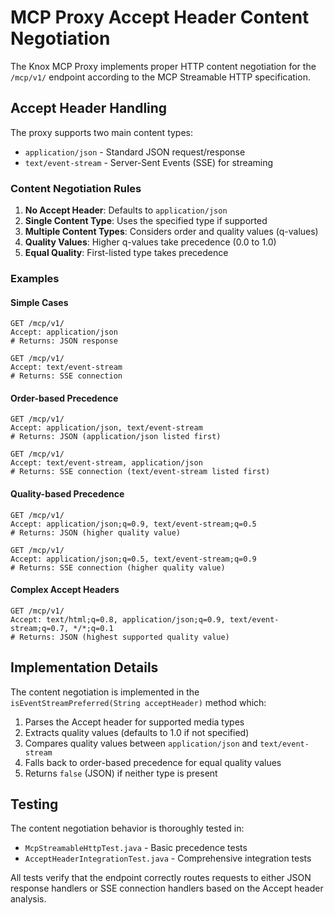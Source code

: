 # MCP Proxy Accept Header Content Negotiation

The Knox MCP Proxy implements proper HTTP content negotiation for the `/mcp/v1/` endpoint according to the MCP Streamable HTTP specification.

## Accept Header Handling

The proxy supports two main content types:
- `application/json` - Standard JSON request/response
- `text/event-stream` - Server-Sent Events (SSE) for streaming

### Content Negotiation Rules

1. **No Accept Header**: Defaults to `application/json`
2. **Single Content Type**: Uses the specified type if supported
3. **Multiple Content Types**: Considers order and quality values (q-values)
4. **Quality Values**: Higher q-values take precedence (0.0 to 1.0)
5. **Equal Quality**: First-listed type takes precedence

### Examples

#### Simple Cases
```http
GET /mcp/v1/
Accept: application/json
# Returns: JSON response

GET /mcp/v1/
Accept: text/event-stream
# Returns: SSE connection
```

#### Order-based Precedence
```http
GET /mcp/v1/
Accept: application/json, text/event-stream
# Returns: JSON (application/json listed first)

GET /mcp/v1/
Accept: text/event-stream, application/json
# Returns: SSE connection (text/event-stream listed first)
```

#### Quality-based Precedence
```http
GET /mcp/v1/
Accept: application/json;q=0.9, text/event-stream;q=0.5
# Returns: JSON (higher quality value)

GET /mcp/v1/
Accept: application/json;q=0.5, text/event-stream;q=0.9
# Returns: SSE connection (higher quality value)
```

#### Complex Accept Headers
```http
GET /mcp/v1/
Accept: text/html;q=0.8, application/json;q=0.9, text/event-stream;q=0.7, */*;q=0.1
# Returns: JSON (highest supported quality value)
```

## Implementation Details

The content negotiation is implemented in the `isEventStreamPreferred(String acceptHeader)` method which:

1. Parses the Accept header for supported media types
2. Extracts quality values (defaults to 1.0 if not specified)
3. Compares quality values between `application/json` and `text/event-stream`
4. Falls back to order-based precedence for equal quality values
5. Returns `false` (JSON) if neither type is present

## Testing

The content negotiation behavior is thoroughly tested in:
- `McpStreamableHttpTest.java` - Basic precedence tests
- `AcceptHeaderIntegrationTest.java` - Comprehensive integration tests

All tests verify that the endpoint correctly routes requests to either JSON response handlers or SSE connection handlers based on the Accept header analysis.
